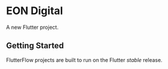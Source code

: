 # EON Digital

A new Flutter project.

## Getting Started

FlutterFlow projects are built to run on the Flutter _stable_ release.
